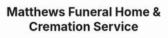---
title: "Matthews Funeral Home & Cremation Service"
url: /edmond/matthews-funeral-home-and-cremation-service/
shop: funeral directors
---